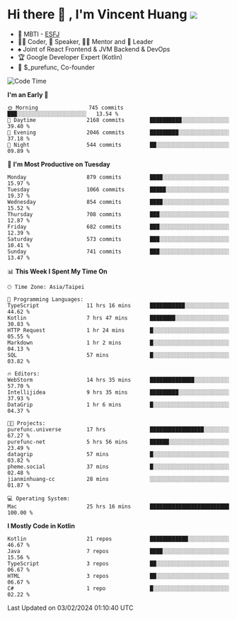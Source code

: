 # Hi there 👋 , I'm Vincent Huang ![](https://komarev.com/ghpvc/?username=Jian-Min-Huang)
- 👀 MBTI - [ESFJ](https://www.16personalities.com/esfj-personality)
- 👨‍💻 Coder, 🎤 Speaker, 👨‍🏫 Mentor and 🚀 Leader
- ♠️ Joint of React Frontend & JVM Backend & DevOps
- 🏆 Google Developer Expert (Kotlin)
- 💼 $_purefunc, Co-founder

<!--START_SECTION:waka-->
![Code Time](http://img.shields.io/badge/Code%20Time-3%2C351%20hrs%2014%20mins-blue)

**I'm an Early 🐤** 

```text
🌞 Morning                745 commits         ███░░░░░░░░░░░░░░░░░░░░░░   13.54 % 
🌆 Daytime                2168 commits        ██████████░░░░░░░░░░░░░░░   39.40 % 
🌃 Evening                2046 commits        █████████░░░░░░░░░░░░░░░░   37.18 % 
🌙 Night                  544 commits         ██░░░░░░░░░░░░░░░░░░░░░░░   09.89 % 
```
📅 **I'm Most Productive on Tuesday** 

```text
Monday                   879 commits         ████░░░░░░░░░░░░░░░░░░░░░   15.97 % 
Tuesday                  1066 commits        █████░░░░░░░░░░░░░░░░░░░░   19.37 % 
Wednesday                854 commits         ████░░░░░░░░░░░░░░░░░░░░░   15.52 % 
Thursday                 708 commits         ███░░░░░░░░░░░░░░░░░░░░░░   12.87 % 
Friday                   682 commits         ███░░░░░░░░░░░░░░░░░░░░░░   12.39 % 
Saturday                 573 commits         ███░░░░░░░░░░░░░░░░░░░░░░   10.41 % 
Sunday                   741 commits         ███░░░░░░░░░░░░░░░░░░░░░░   13.47 % 
```


📊 **This Week I Spent My Time On** 

```text
🕑︎ Time Zone: Asia/Taipei

💬 Programming Languages: 
TypeScript               11 hrs 16 mins      ███████████░░░░░░░░░░░░░░   44.62 % 
Kotlin                   7 hrs 47 mins       ████████░░░░░░░░░░░░░░░░░   30.83 % 
HTTP Request             1 hr 24 mins        █░░░░░░░░░░░░░░░░░░░░░░░░   05.55 % 
Markdown                 1 hr 2 mins         █░░░░░░░░░░░░░░░░░░░░░░░░   04.13 % 
SQL                      57 mins             █░░░░░░░░░░░░░░░░░░░░░░░░   03.82 % 

🔥 Editors: 
WebStorm                 14 hrs 35 mins      ██████████████░░░░░░░░░░░   57.70 % 
Intellijidea             9 hrs 35 mins       █████████░░░░░░░░░░░░░░░░   37.93 % 
DataGrip                 1 hr 6 mins         █░░░░░░░░░░░░░░░░░░░░░░░░   04.37 % 

🐱‍💻 Projects: 
purefunc.universe        17 hrs              █████████████████░░░░░░░░   67.27 % 
purefunc-net             5 hrs 56 mins       ██████░░░░░░░░░░░░░░░░░░░   23.49 % 
datagrip                 57 mins             █░░░░░░░░░░░░░░░░░░░░░░░░   03.82 % 
pheme.social             37 mins             █░░░░░░░░░░░░░░░░░░░░░░░░   02.48 % 
jianminhuang-cc          28 mins             ░░░░░░░░░░░░░░░░░░░░░░░░░   01.87 % 

💻 Operating System: 
Mac                      25 hrs 16 mins      █████████████████████████   100.00 % 
```

**I Mostly Code in Kotlin** 

```text
Kotlin                   21 repos            ████████████░░░░░░░░░░░░░   46.67 % 
Java                     7 repos             ████░░░░░░░░░░░░░░░░░░░░░   15.56 % 
TypeScript               3 repos             ██░░░░░░░░░░░░░░░░░░░░░░░   06.67 % 
HTML                     3 repos             ██░░░░░░░░░░░░░░░░░░░░░░░   06.67 % 
C#                       1 repo              █░░░░░░░░░░░░░░░░░░░░░░░░   02.22 % 
```




 Last Updated on 03/02/2024 01:10:40 UTC
<!--END_SECTION:waka-->
